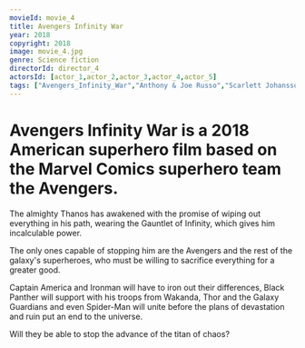 ```yaml
---
movieId: movie_4
title: Avengers Infinity War
year: 2018
copyright: 2018
image: movie_4.jpg
genre: Science fiction
directorId: director_4
actorsId: [actor_1,actor_2,actor_3,actor_4,actor_5]
tags: ["Avengers_Infinity_War","Anthony & Joe Russo","Scarlett Johansson","Robert Downey Jr","Chris Hemsworth","Elizabeth Olsen","Thom Holland"]
---
```


# Avengers Infinity War is a 2018 American superhero film based on the Marvel Comics superhero team the Avengers.
The almighty Thanos has awakened with the promise of wiping out everything in his path, wearing the Gauntlet of Infinity, which gives him incalculable power.

The only ones capable of stopping him are the Avengers and the rest of the galaxy's superheroes, who must be willing to sacrifice everything for a greater good.

Captain America and Ironman will have to iron out their differences, Black Panther will support with his troops from Wakanda, Thor and the Galaxy Guardians and even Spider-Man will unite before the plans of devastation and ruin put an end to the universe.

Will they be able to stop the advance of the titan of chaos?